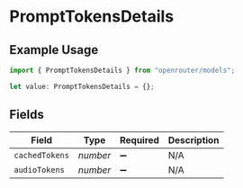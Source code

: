 # PromptTokensDetails

## Example Usage

```typescript
import { PromptTokensDetails } from "openrouter/models";

let value: PromptTokensDetails = {};
```

## Fields

| Field              | Type               | Required           | Description        |
| ------------------ | ------------------ | ------------------ | ------------------ |
| `cachedTokens`     | *number*           | :heavy_minus_sign: | N/A                |
| `audioTokens`      | *number*           | :heavy_minus_sign: | N/A                |